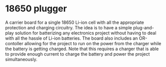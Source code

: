 # 18650 plugger
A carrier board for a single 18650 Li-ion cell with all the appropriate protection and charging circuitry. The idea is to have a simple plug-and-play solution for batterizing any electronics project without having to deal with all the hassle of Li-ion batteries. The board also includes an OR-contoller allowing for the project to run on the power from the charger while the battery is getting charged. Note that this requires a charger that is able to provide enough current to charge the battery and power the project simultaneously.
